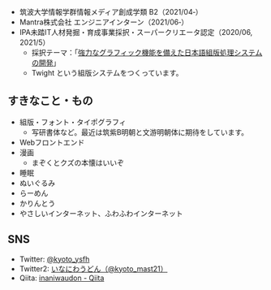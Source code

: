 - 筑波大学情報学群情報メディア創成学類 B2（2021/04‐）
- Mantra株式会社 エンジニアインターン（2021/06‐）
- IPA未踏IT人材発掘・育成事業採択・スーパークリエータ認定（2020/06, 2021/5）
  - 採択テーマ：｢[強力なグラフィック機能を備えた日本語組版処理システムの開発](https://note.com/ipsj/n/n6f6961254850)」
  - Twight という組版システムをつくっています。

## すきなこと・もの
- 組版・フォント・タイポグラフィ
  - 写研書体など。最近は筑紫B明朝と文游明朝体に期待をしています。
- Webフロントエンド
- 漫画
  - まぞくとクズの本懐はいいぞ
- 睡眠
- ぬいぐるみ
- らーめん
- かりんとう
- やさしいインターネット、ふわふわインターネット

## SNS
- Twitter: [@kyoto_ysfh](https://twitter.com/kyoto_ysfh)
- Twitter2: [いなにわうどん（@kyoto_mast21）](https://twitter.com/kyoto_mast21)
- Qiita: [inaniwaudon - Qiita](https://qiita.com/inaniwaudon)
